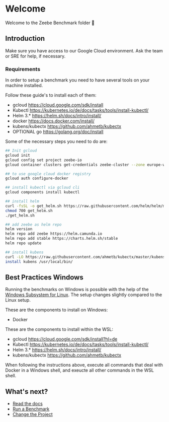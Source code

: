 # Welcome

Welcome to the Zeebe Benchmark folder :wave:

## Introduction

Make sure you have access to our Google Cloud environment. Ask the team or SRE for help, if necessary.

### Requirements

In order to setup a benchmark you need to have several tools on your machine installed.

Follow these guide's to install each of them:

* gcloud https://cloud.google.com/sdk/install
* Kubectl https://kubernetes.io/de/docs/tasks/tools/install-kubectl/
* Helm 3.*  https://helm.sh/docs/intro/install/
* docker https://docs.docker.com/install/
* kubens/kubectx https://github.com/ahmetb/kubectx
* OPTIONAL go https://golang.org/doc/install

Some of the necessary steps you need to do are:

```sh
## Init gcloud
gcloud init
gcloud config set project zeebe-io
gcloud container clusters get-credentials zeebe-cluster --zone europe-west1-b --project zeebe-io

## to use google cloud docker registry
gcloud auth configure-docker

## install kubectl via gcloud cli
gcloud components install kubectl

## install helm
curl -fsSL -o get_helm.sh https://raw.githubusercontent.com/helm/helm/master/scripts/get-helm-3
chmod 700 get_helm.sh
./get_helm.sh

## add zeebe as helm repo
helm version
helm repo add zeebe https://helm.camunda.io
helm repo add stable https://charts.helm.sh/stable
helm repo update

## install kubens
curl -LO https://raw.githubusercontent.com/ahmetb/kubectx/master/kubens
install kubens /usr/local/bin/
```

## Best Practices Windows

Running the benchmarks on Windows is possible with the help of the [Windows Subsystem for Linux](https://docs.microsoft.com/en-us/windows/wsl/install-win10).
The setup changes slightly compared to the Linux setup.

These are the components to install on Windows:
* Docker

These are the components to install within the WSL:
* gcloud https://cloud.google.com/sdk/install?hl=de
* Kubectl https://kubernetes.io/de/docs/tasks/tools/install-kubectl/
* Helm 3.*  https://helm.sh/docs/intro/install/
* kubens/kubectx https://github.com/ahmetb/kubectx

When following the instructions above, execute all commands that deal with Docker in a Windows shell, and exeucte all other commands in the WSL shell.

## What's next?

* [Read the docs](docs/README.md)
* [Run a Benchmark](setup/README.md)
* [Change the Project](project/README.md)


